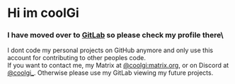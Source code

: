 # Hi im coolGi

### I have moved over to [GitLab](https://gitlab.com/coolGi) so please check my profile there\
I dont code my personal projects on GitHub anymore and only use this account for contributing to other peoples code.\
If you want to contact me, my Matrix at [@coolgi:matrix.org](https://matrix.to/#/@coolgi:matrix.org), or on Discord at [@coolgi_](https://discordapp.com/users/698484271291170826). Otherwise please use my GitLab viewing my future projects.
